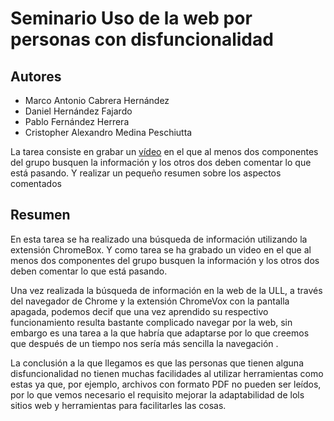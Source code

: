 # Seminario Uso de la web por personas con disfuncionalidad
## Autores
- Marco Antonio Cabrera Hernández
- Daniel Hernández Fajardo
- Pablo Fernández Herrera
- Cristopher Alexandro Medina Peschiutta

La tarea consiste en grabar un [vídeo]() en el que al menos dos componentes del grupo busquen la información y los otros dos deben comentar lo que está pasando. Y realizar un pequeño resumen sobre los aspectos comentados

## Resumen
En esta tarea se ha realizado una búsqueda de información utilizando la extensión ChromeBox. Y como tarea se ha grabado un video en el que al menos dos componentes del grupo busquen la información y los otros dos deben comentar lo que está pasando.

Una vez realizada la búsqueda de información en la web de la ULL, a través del navegador de Chrome y la extensión ChromeVox con la pantalla apagada, podemos decif que una vez aprendido su respectivo funcionamiento resulta bastante complicado navegar por la web, sin embargo es una tarea a la que habría que adaptarse por lo que creemos que después de un tiempo nos sería más sencilla la navegación .

La conclusión a la que llegamos es que las personas que tienen alguna disfuncionalidad no tienen muchas facilidades al utilizar herramientas como estas ya que, por ejemplo, archivos con formato PDF no pueden ser leídos, por lo que vemos necesario el requisito mejorar la adaptabilidad de lols sitios web y herramientas para facilitarles las cosas.